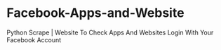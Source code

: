# Facebook-Apps-and-Website
Python Scrape | Website To Check Apps And Websites Login With Your Facebook Account
